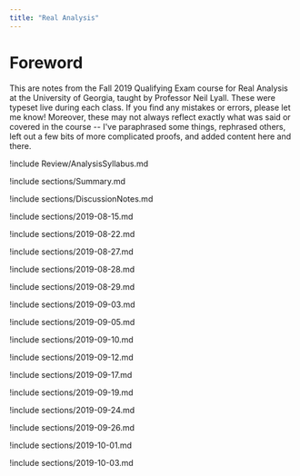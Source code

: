```yaml
---
title: "Real Analysis"
---
```


# Foreword

This are notes from the Fall 2019 Qualifying Exam course for Real Analysis at the University of Georgia, taught by Professor Neil Lyall. These were typeset live during each class. If you find any mistakes or errors, please let me know! Moreover, these may not always reflect exactly what was said or covered in the course -- I've paraphrased some things, rephrased others, left out a few bits of more complicated proofs, and added content here and there.


!include Review/AnalysisSyllabus.md

!include sections/Summary.md

!include sections/DiscussionNotes.md

!include sections/2019-08-15.md

!include sections/2019-08-22.md

!include sections/2019-08-27.md

!include sections/2019-08-28.md

!include sections/2019-08-29.md

!include sections/2019-09-03.md

!include sections/2019-09-05.md

!include sections/2019-09-10.md

!include sections/2019-09-12.md

!include sections/2019-09-17.md

!include sections/2019-09-19.md

!include sections/2019-09-24.md

!include sections/2019-09-26.md

!include sections/2019-10-01.md

!include sections/2019-10-03.md

<!-- !include sections/2019-10-08.md

!include sections/2019-10-15.md

!include sections/2019-10-17.md

!include sections/2019-10-22.md

!include sections/2019-10-24.md

!include sections/2019-10-29.md

!include sections/2019-10-31.md

!include sections/2019-11-05.md

!include sections/2019-11-07.md

!include sections/2019-11-12.md

!include sections/2019-11-14.md

!include sections/2019-11-19.md

!include sections/2019-11-21.md

!include sections/2019-11-26.md

!include sections/2019-12-03.md

!include sections/Appendix.md -->